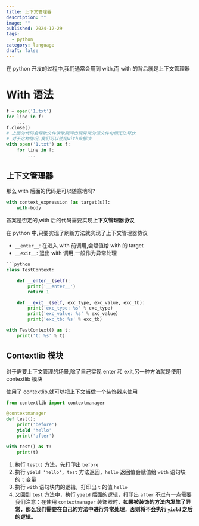 ```yaml
---
title: 上下文管理器
description: ""
image: ""
published: 2024-12-29
tags:
  - python
category: language
draft: false
---
```


在 python 开发的过程中,我们通常会用到 with,而 with 的背后就是上下文管理器

# With 语法

```python
f = open('1.txt')
for line in f:
	...
f.close()
# 上面的代码会导致文件读取期间出现异常的话文件句柄无法释放
# 对于这种情况,我们可以使用with来解决
with open('1.txt') as f:
	for line in f:
		...
```

## 上下文管理器

那么 with 后面的代码是可以随意地吗?

```python
with context_expression [as target(s)]:
	with-body
```

答案是否定的,with 后的代码需要实现**上下文管理器协议**

在 python 中,只要实现了刷新方法就实现了上下文管理器协议

- `__enter__`: 在进入 with 前调用,会赋值给 with 的 target
- `__exit__`: 退出 with 调用,一般作为异常处理

```python
```python
class TestContext:

    def __enter__(self):
        print('__enter__')
        return 1

    def __exit__(self, exc_type, exc_value, exc_tb):
        print('exc_type: %s' % exc_type)
        print('exc_value: %s' % exc_value)
        print('exc_tb: %s' % exc_tb)

with TestContext() as t:
    print('t: %s' % t)
```

## Contextlib 模块

对于需要上下文管理的场景,除了自己实现 enter 和 exit,另一种方法就是使用 contextlib 模块

使用了 contextlib,就可以把上下文当做一个装饰器来使用

```python
from contextlib import contextmanager

@contextmanager
def test():
    print('before')
    yield 'hello'
    print('after')

with test() as t:
    print(t)
```

1. 执行 `test()` 方法，先打印出 `before`
2. 执行 `yield 'hello'`，`test` 方法返回，`hello` 返回值会赋值给 `with` 语句块的 `t` 变量
3. 执行 `with` 语句块内的逻辑，打印出 `t` 的值 `hello`
4. 又回到 `test` 方法中，执行 `yield` 后面的逻辑，打印出 `after`
不过有一点需要我们注意：在使用 `contextmanager` 装饰器时，**如果被装饰的方法内发生了异常，那么我们需要在自己的方法中进行异常处理，否则将不会执行 `yield` 之后的逻辑。**
